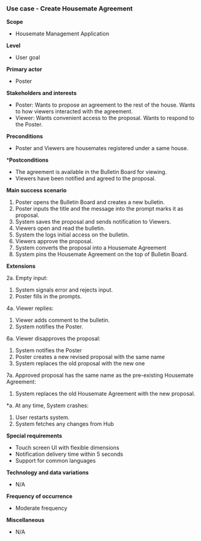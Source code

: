 ### Use case - Create Housemate Agreement

**Scope**
- Housemate Management Application

**Level**
- User goal

**Primary actor**
- Poster

**Stakeholders and interests**
- Poster: Wants to propose an agreement to the rest of the house. Wants to how viewers interacted with the agreement.
- Viewer: Wants convenient access to the proposal. Wants to respond to the Poster.

**Preconditions**
- Poster and Viewers are housemates registered under a same house.

***Postconditions**
- The agreement is available in the Bulletin Board for viewing.
- Viewers have been notified and agreed to the proposal.

**Main success scenario**
1. Poster opens the Bulletin Board and creates a new bulletin.
2. Poster inputs the title and the message into the prompt marks it as proposal.
3. System saves the proposal and sends notification to Viewers.
4. Viewers open and read the bulletin.
5. System the logs initial access on the bulletin. 
6. Viewers approve the proposal.
7. System converts the proposal into a Housemate Agreement
8. System pins the Housemate Agreement on the top of Bulletin Board.


**Extensions**

2a. Empty input:
1. System signals error and rejects input.
2. Poster fills in the prompts.

4a. Viewer replies:
1. Viewer adds comment to the bulletin.
2. System notifies the Poster.

6a. Viewer disapproves the proposal:
1. System notifies the Poster
2. Poster creates a new revised proposal with the same name
3. System replaces the old proposal with the new one

7a. Approved proposal has the same name as the pre-existing Housemate Agreement:
1. System replaces the old Housemate Agreement with the new proposal.

*a. At any time, System crashes:
1. User restarts system.
2. System fetches any changes from Hub

**Special requirements**
- Touch screen UI with flexible dimensions
- Notification delivery time within 5 seconds
- Support for common languages

**Technology and data variations**
- N/A

**Frequency of occurrence**
- Moderate frequency

**Miscellaneous**
- N/A